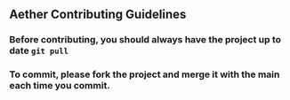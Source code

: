 ## Aether Contributing Guidelines

### Before contributing, you should always have the project up to date ```git pull```
### To commit, please fork the project and merge it with the main each time you commit.
